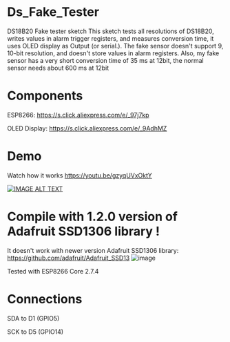 # Ds_Fake_Tester
DS18B20 Fake tester sketch
This sketch tests all resolutions of DS18B20, writes values in alarm trigger registers, and measures conversion time, it uses OLED display as Output (or serial.).
The fake sensor doesn't support 9, 10-bit resolution, and doesn't store values in alarm registers. Also, my fake sensor has a very short conversion time of 35 ms at 12bit, the normal sensor needs about 600 ms at 12bit
# Components
ESP8266: https://s.click.aliexpress.com/e/_97j7kp

OLED Display: https://s.click.aliexpress.com/e/_9AdhMZ

# Demo
Watch how it works https://youtu.be/gzyqUVxOktY

[![IMAGE ALT TEXT](http://img.youtube.com/vi/gzyqUVxOktY/0.jpg)](http://www.youtube.com/watch?v=gzyqUVxOktY "Video Title")

# Compile with 1.2.0 version of Adafruit SSD1306 library !
It doesn't work with newer version
Adafruit SSD1306 library: https://github.com/adafruit/Adafruit_SSD13
![image](https://user-images.githubusercontent.com/31592485/145067027-0089f67d-9602-4342-bc47-b28c946707d9.png)

Tested with ESP8266 Core 2.7.4

# Connections
SDA to D1 (GPIO5)

SCK to D5 (GPIO14)
